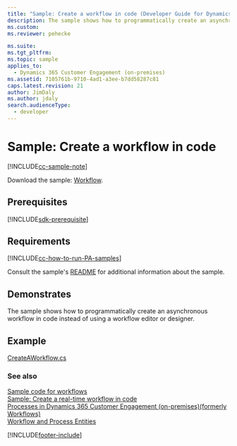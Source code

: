 ```yaml
---
title: "Sample: Create a workflow in code (Developer Guide for Dynamics 365 Customer Engagement (on-premises)) | MicrosoftDocs"
description: The sample shows how to programmatically create an asynchronous workflow in code instead of using a workflow editor or designer.
ms.custom:
ms.reviewer: pehecke

ms.suite:
ms.tgt_pltfrm:
ms.topic: sample
applies_to:
  - Dynamics 365 Customer Engagement (on-premises)
ms.assetid: 7105761b-9710-4ad1-a3ee-b7dd58287c81
caps.latest.revision: 21
author: JimDaly
ms.author: jdaly
search.audienceType:
  - developer
---
```


# Sample: Create a workflow in code

[!INCLUDE[cc-sample-note](./includes/cc-sample-note.md)]

Download the sample: [Workflow](https://github.com/microsoft/PowerApps-Samples/tree/master/dataverse/orgsvc/CSharp/Workflow).

## Prerequisites

[!INCLUDE[sdk-prerequisite](../includes/sdk-prerequisite.md)]

## Requirements

[!INCLUDE[cc-how-to-run-PA-samples](./includes/cc-how-to-run-PA-samples.md)]

Consult the sample's [README](https://github.com/microsoft/PowerApps-Samples/blob/master/dataverse/orgsvc/CSharp/Workflow/README.md) for additional information about the sample.

## Demonstrates

The sample shows how to programmatically create an asynchronous workflow in code instead of using a workflow editor or designer.

## Example

[CreateAWorkflow.cs](https://github.com/microsoft/PowerApps-Samples/blob/master/dataverse/orgsvc/CSharp/Workflow/Workflow/CreateAWorkflow.cs)

### See also

[Sample code for workflows](sample-code-processes.md)  
 [Sample: Create a real-time workflow in code](sample-create-real-time-workflow-code.md)  
 [Processes in Dynamics 365 Customer Engagement (on-premises)(formerly Workflows)](automate-business-processes-customer-engagement.md)  
 [Workflow and Process Entities](workflow-process-entities.md)

[!INCLUDE[footer-include](../../../includes/footer-banner.md)]
